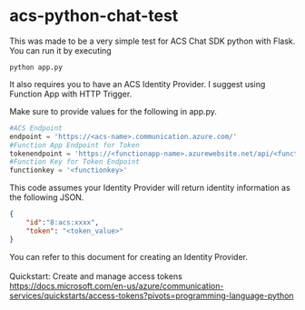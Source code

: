 # acs-python-chat-test

This was made to be a very simple test for ACS Chat SDK python with Flask. You can run it by executing
```
python app.py
```

It also requires you to have an ACS Identity Provider. I suggest using Function App with HTTP Trigger.

Make sure to provide values for the following in app.py.
```python
#ACS Endpoint
endpoint = 'https://<acs-name>.communication.azure.com/'
#Function App Endpoint for Token 
tokenendpoint = 'https://<functionapp-name>.azurewebsite.net/api/<function-name>?code='
#Function Key for Token Endpoint
functionkey = '<functionkey>'
```
This code assumes your Identity Provider will return identity information as the following JSON.

```json
{
    "id":"8:acs:xxxx",
    "token": "<token_value>"
}
```
You can refer to this document for creating an Identity Provider.  
<br>
Quickstart: Create and manage access tokens 
<br>
https://docs.microsoft.com/en-us/azure/communication-services/quickstarts/access-tokens?pivots=programming-language-python


